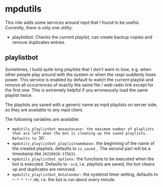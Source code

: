 # mpdutils

This role adds some services around mpd that I found to be useful. Currently, there is only one utility:
 
* playlistbot: Checks the current playlist, can create backup copies and remove duplicates entries.

## playlistbot

Sometimes, I build quite long playlists that I don't want to lose, e.g. when other people play around with the system or when the raspi suddenly loses power. This service is enabled by default to watch the current playlist and remove all occurrences of exactly the same file / web radio link except for the first one. This is extremely helpful if you erroneously load the same playlist twice.

The playlists are saved with a generic name as mpd playlists on server side, so they are available to any mpd client.

The following variables are available:

* `mpdutils_playlistbot_maxautosave: the maximum number of playlists that are left when the bot is cleaning up the saved playlists. Defaults to `30`.
* `mpdutils_playlistbot_playlistnamebase:` the beginning of the name of the created playlists, defaults to `zz_saved_`. The second part will be a timestamp like `20220928-175631`.
* `mpdutils_playlistbot_options:` the functions to be executed when the bot is executed. Defaults to `-scd`, i.e. playlists are saved, the bot cleans up and duplicates are removed.
* `mpdutils_playlistbot_OnCalendar:` the systemd timer setting, defaults to `*-*-* *:*:00`, i.e. the bot is run about every minute.
